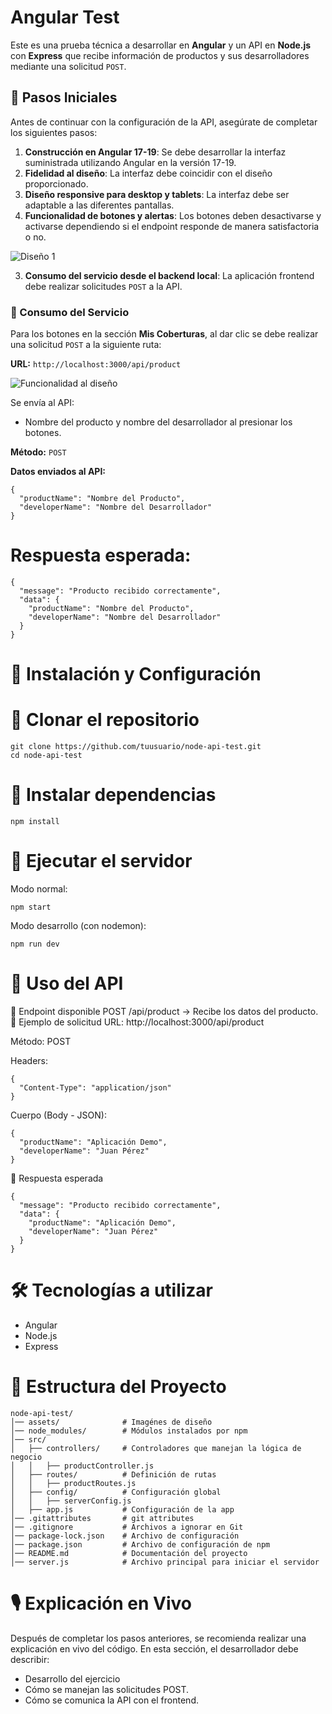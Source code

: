 # Angular Test

Este es una prueba técnica a desarrollar en **Angular** y un API en **Node.js** con **Express** que recibe información de productos y sus desarrolladores mediante una solicitud `POST`.


## 📝 Pasos Iniciales

Antes de continuar con la configuración de la API, asegúrate de completar los siguientes pasos:

1. **Construcción en Angular 17-19**: Se debe desarrollar la interfaz suministrada utilizando Angular en la versión 17-19.
2. **Fidelidad al diseño**: La interfaz debe coincidir con el diseño proporcionado.
3. **Diseño responsive para desktop y tablets**: La interfaz debe ser adaptable a las diferentes pantallas. 
4. **Funcionalidad de botones y alertas**: Los botones deben desactivarse y activarse dependiendo si el endpoint responde de manera satisfactoria o no.

![Diseño 1](evaluacion-assets/example-1.png)

3. **Consumo del servicio desde el backend local**: La aplicación frontend debe realizar solicitudes `POST` a la API.

### 📍 Consumo del Servicio

Para los botones en la sección **Mis Coberturas**, al dar clic se debe realizar una solicitud `POST` a la siguiente ruta:

**URL:** `http://localhost:3000/api/product`

![Funcionalidad al diseño](evaluacion-assets/example-2.png)

Se envía al API: 
- Nombre del producto y nombre del desarrollador al presionar los botones.

**Método:** `POST`

**Datos enviados al API:**
```
{
  "productName": "Nombre del Producto",
  "developerName": "Nombre del Desarrollador"
}
```
# Respuesta esperada:
```
{
  "message": "Producto recibido correctamente",
  "data": {
    "productName": "Nombre del Producto",
    "developerName": "Nombre del Desarrollador"
  }
}
```

# 🚀 Instalación y Configuración

# 📌 Clonar el repositorio

```
git clone https://github.com/tuusuario/node-api-test.git
cd node-api-test
```

# 📌 Instalar dependencias

```
npm install
```
# 📌 Ejecutar el servidor

Modo normal:

```
npm start
```

Modo desarrollo (con nodemon):

```
npm run dev
```

# 📌 Uso del API
📍 Endpoint disponible
POST /api/product → Recibe los datos del producto.
📍 Ejemplo de solicitud
URL: http://localhost:3000/api/product

Método: POST

Headers:

```
{
  "Content-Type": "application/json"
}
```
Cuerpo (Body - JSON):

```
{
  "productName": "Aplicación Demo",
  "developerName": "Juan Pérez"
}
```

📍 Respuesta esperada

```
{
  "message": "Producto recibido correctamente",
  "data": {
    "productName": "Aplicación Demo",
    "developerName": "Juan Pérez"
  }
}
```

# 🛠 Tecnologías a utilizar
- Angular
- Node.js
- Express


# 📌 Estructura del Proyecto

```
node-api-test/
│── assets/              # Imagénes de diseño
│── node_modules/        # Módulos instalados por npm
│── src/
│   ├── controllers/     # Controladores que manejan la lógica de negocio
│   │   ├── productController.js
│   ├── routes/          # Definición de rutas
│   │   ├── productRoutes.js
│   ├── config/          # Configuración global
│   │   ├── serverConfig.js
│   ├── app.js           # Configuración de la app
│── .gitattributes       # git attributes
│── .gitignore           # Archivos a ignorar en Git
│── package-lock.json    # Archivo de configuración
│── package.json         # Archivo de configuración de npm
│── README.md            # Documentación del proyecto
│── server.js            # Archivo principal para iniciar el servidor
```

# 🎙 Explicación en Vivo

Después de completar los pasos anteriores, se recomienda realizar una explicación en vivo del código. En esta sección, el desarrollador debe describir:

- Desarrollo del ejercicio
- Cómo se manejan las solicitudes POST.
- Cómo se comunica la API con el frontend.

